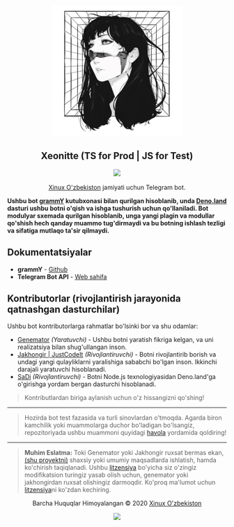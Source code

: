 <p align="center"><a href="https://t.me/xeonittebot" target="_blank"><img height="300" width="300" src="./assets/logo.jpg"/></a></p>

<h2 align="center">Xeonitte (TS for Prod | JS for Test)</h2>

<p align="center"><a href="https://t.me/xeonittebot"><img src="https://img.shields.io/static/v1.svg?style=flat-square&label=heroku&message=deployed&logoColor=eceff4&logo=github&colorA=000000&colorB=ffffff"/></a></p>

<p align="center"><a href="https://t.me/s/xinuxuz" target="_blank">Xinux O'zbekiston</a> jamiyati uchun Telegram bot.</p>

**Ushbu bot [grammY](https://github.com/grammyjs/grammY) kutubxonasi bilan
qurilgan hisoblanib, unda [Deno.land](https://deno.land/) dasturi ushbu botni
o'qish va ishga tushurish uchun qo'llaniladi. Bot modulyar sxemada qurilgan
hisoblanib, unga yangi plagin va modullar qo'shish hech qanday muammo
tug'dirmaydi va bu botning ishlash tezligi va sifatiga mutlaqo ta'sir
qilmaydi.**

## Dokumentatsiyalar

- **grammY** - [Github](https://github.com/grammyjs/grammY)
- **Telegram Bot API** - [Web sahifa](https://core.telegram.org/bots/api)

## Kontributorlar (rivojlantirish jarayonida qatnashgan dasturchilar)

Ushbu bot kontributorlarga rahmatlar bo'lsinki bor va shu odamlar:

- [Genemator](https://github.com/genemators) _(Yaratuvchi)_ - Ushbu botni
  yaratish fikriga kelgan, va uni realizatsiya bilan shug'ullangan inson.
- [Jakhongir | JustCodeIt](https://github.com/Jakhongiirr)
  _(Rivojlantiruvchi)_ - Botni rivojlantirib borish va undagi yangi
  qulayliklarni yaralishiga sababchi bo'lgan inson. Ikkinchi darajali yaratuvchi
  hisoblanadi.
- [SaDi](https://github.com/sad1go0) _(Rivojlantiruvchi)_ - Botni Node.js
  texnologiyasidan Deno.land'ga o'girishga yordam bergan dasturchi hisoblanadi.

> Kontributlardan biriga aylanish uchun o'z hissangizni qo'shing!

---

> Hozirda bot test fazasida va turli sinovlardan o'tmoqda. Agarda biron
> kamchilik yoki muammolarga duchor bo'ladigan bo'lsangiz, repozitoriyada ushbu
> muammoni quyidagi [havola](https://github.com/xinuxuz/xeonitte/issues/new)
> yordamida qoldiring!

---

> **Muhim Eslatma:** Toki Genemator yoki Jakhongir ruxsat bermas ekan,
> [(shu proyektni)](https://github.com/wiut-bis/maid) shaxsiy yoki umumiy
> maqsadlarda ishlatish, hamda ko'chirish taqiqlanadi. Ushbu
> [litzensiya](license) bo'yicha siz o'zingiz modifikatsion turingiz yasab olish
> uchun, genemator yoki jakhongirdan ruxsat olishingiz darmoqdir. Ko'proq
> ma'lumot uchun [litzensiya](license)ni ko'zdan kechiring.

<p align="center">Barcha Huquqlar Himoyalangan &copy; 2020 <a href="https://genemator.uz" target="_blank">Xinux O'zbekiston</a></p>

<p align="center"><a href="https://github.com/xinuxuz/xeonitte/blob/main/license"><img src="https://img.shields.io/static/v1.svg?style=flat-square&label=License&message=CC0-1.0&logoColor=eceff4&logo=github&colorA=000000&colorB=ffffff"/></a></p>
